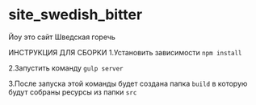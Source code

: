 # site_swedish_bitter
Йоу это сайт Шведская горечь

ИНСТРУКЦИЯ ДЛЯ СБОРКИ
1.Установить зависимости `npm install`

2.Запустить команду `gulp server`

3.После запуска этой команды будет создана папка `build` в которую будут собраны ресурсы из папки `src`
